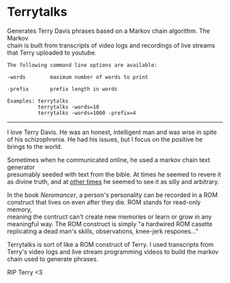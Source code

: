 # Terrytalks

Generates Terry Davis phrases based on a Markov chain algorithm. The Markov  
chain is built from transcripts of video logs and recordings of live streams  
that Terry uploaded to youtube.  

```
The following command line options are available:  

-words        maximum number of words to print  

-prefix       prefix length in words  

Examples: terrytalks 
          terrytalks -words=10
          terrytalks -words=1000 -prefix=4
```

---
I love Terry Davis. He was an honest, intelligent man and was wise in spite  
of his schizophrenia. He had his issues, but I focus on the positive he  
brings to the world.  

Sometimes when he communicated online, he used a markov chain text generator  
presumably seeded with text from the bible. At times he seemed to revere it  
as divine truth, and at [other times](https://www.metafilter.com/119424/An-Operating-System-for-Songs-from-God#4538454) he seemed to see it as silly and arbitrary.  

In the book *Neromancer*, a person's personality can be recorded in a ROM     
construct that lives on even after they die. ROM stands for read-only memory,     
meaning the contruct can't create new memories or learn or grow in any   
meaningful way. The ROM construct is simply "a hardwired ROM casette     
replicating a dead man's skills, observations, knee-jerk respones..."    

Terrytalks is sort of like a ROM construct of Terry. I used transcripts from  
Terry's video logs and live stream programming videos to build the markov  
chain used to generate phrases. 

RIP Terry <3